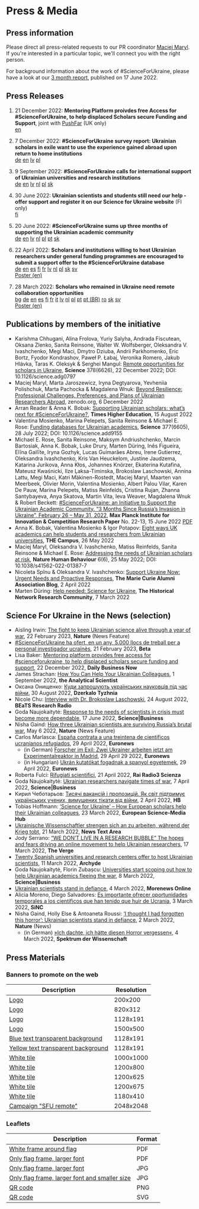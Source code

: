 # Press & Media

## Press information

Please direct all press-related requests to our PR coordinator [Maciej Maryl](/cdn-cgi/l/email-protection#5424263127271427373d313a3731323b26213f26353d3a317a3121). If you're interested in a particular topic, we'll connect you with the right person.

For background information about the work of #ScienceForUkraine, please have a look at our [3 month report](https://papers.ssrn.com/sol3/papers.cfm?abstract_id=4139263), published on 17 June 2022.

## Press Releases

1. 21 December 2022: **Mentoring Platform proivdes free Access for #ScienceForUkraine, to help displaced Scholars secure Funding and Support**, joint with [PushFar](https://www.pushfar.com/) (UK only)\
    [en](https://drive.google.com/file/d/1KyXcC-2ixn-O4zY8FtNEV7sGlXjW7UDZ/view?usp=sharing)

2. 7 December 2022: **#ScienceForUkraine survey report: Ukrainian scholars in exile want to use the experience gained abroad upon return to home institutions** \
    [de](https://drive.google.com/file/d/17akU0OQVRreEN3nhSwffVriNoUOVO8Qw/view?usp=sharing) [en](https://drive.google.com/file/d/15cV16yF145T0oDtiqKAdysIp-nHpbh7b/view?usp=sharing) [lv](https://drive.google.com/file/d/1BItr5BGnnq3qOKh4QmJX8VOCKFTvI8yB/view?usp=sharing) [pl](https://drive.google.com/file/d/1EtVxe4w6rnf-rZgi0wVBJevwg38pmBHf/view?usp=sharing)
   
3. 9 September 2022: **#ScienceForUkraine calls for international support of Ukrainian universities
and research institutions** \
    [de](https://drive.google.com/file/d/1sRVjIbKo_oE3ueAEarK42DqirXUmnAtj/view?usp=sharing) [en](https://drive.google.com/file/d/1-bmedkAtpwwBSCZ0ZMwQU6vIv7n7vs74/view?usp=sharing) [lv](https://drive.google.com/file/d/1bnlSx0-Zxgce0pqyP1rTtKUI_zxckE8D/view?usp=sharing) [nl](https://drive.google.com/file/d/12GMzP0TJXSSAILbpb_uN4UWf550UZX06/view?usp=sharing) [pl](https://drive.google.com/file/d/1f8afIa2zAgdpy1Z_PKu_Ap3gBmLOHxLW/view?usp=sharing) [sk](https://drive.google.com/file/d/1JmCG3jyhNOI2lvNUmv9aA-4yO30AGQz7/view?usp=sharing)

4. 30 June 2022: **Ukrainian scientists and students still need our help - offer support and register it on our Science for Ukraine website** (FI only)\
    [fi](https://drive.google.com/file/d/1rVgbg4bkHzZTefMogh9xRzVI5pihClwq/view?usp=sharing)

5. 20 June 2022: **#ScienceForUkraine sums up three months of supporting the Ukrainian academic community** \
    [de](https://drive.google.com/file/d/1yVFVg7yfHWF-UoNqOgPs9SHDAGswHAMd/view?usp=sharing)  [en](https://drive.google.com/file/d/152CZWiBF7zVFScmA8h0An6i73LkxYXUs/view?usp=sharing) [lv](https://drive.google.com/file/d/1Ss7gKTRE5ymPJuX20a-lWrla024f_5J1/view?usp=sharing) [nl](https://drive.google.com/file/d/1rrHJHRfIOpBkOHxX1YjKxkmPgGDCTP8E/view?usp=sharing) [pl](https://drive.google.com/file/d/1o73sf4cHoGliLQmJ6oJzW8hMcVL3wPi-/view?usp=sharing) [pt](https://drive.google.com/file/d/1Q2yDy7cImYKA4rstAhOaiX8VvNr4Xfpl/view?usp=sharing) [sk](https://drive.google.com/file/d/1Wq14rZZDiiC249Lq5r6sfRlhoIk2-TTP/view?usp=sharing)

6.  22 April 2022: **Scholars and institutions willing to host Ukrainian researchers under general funding programmes are encouraged to submit a support offer to the #ScienceForUkraine database**  
    [de](https://drive.google.com/file/d/1ylRFeTtWSU2JHHH0sAV89dweztGuTbBT/view) [en](https://drive.google.com/file/d/16C9VW6ZiGoGdWZGTAdnbQwGR0cLkr0y_/view) [es](https://drive.google.com/file/d/1rpfF_ZkdJEPOep7FUVjOZO-jVILPgU7f/view) [fi](https://drive.google.com/file/d/1VP9KTLSFOKStq-8qCzpHyNWhTtNjyEvI/view) [fr](https://drive.google.com/file/d/1Kz53JwRSKS5KB2P4Ej3u7_7et2bFH8BQ/view) [lv](https://drive.google.com/file/d/1ntQ4DlpXEBOQJYR_4fKSl7tG75v6qBwK/view) [nl](https://drive.google.com/file/d/1UEOYj9gzUUOyeGRAqOQF9ltCvMJULMY4/view) [pl](https://drive.google.com/file/d/13tpBTePS2pV9LzII4doIPi6rYKjMrh14/view) [sk](https://drive.google.com/file/d/1AcXevJ1eJMw8etDDuKFmEch2FqhUV97H/view) [sv](https://drive.google.com/file/d/132yzzPGDnYhKZaEQUQCfGNGC6Om23jGv/view)  
    [Poster (en)](https://drive.google.com/file/d/1GovFGM97Dzn2Eubhbc-WWUw61KDOqMRx/view)
    
7.  28 March 2022: **Scholars who remained in Ukraine need remote collaboration opportunities**   
    [bg](https://drive.google.com/file/d/1GakVdAq0vjfzqM1MnUHjPLznh-SDXOup/view) [de](https://drive.google.com/file/d/1507uOS5L3LL6E78AAmdQ_7pdvscRdbwR/view) [en](https://drive.google.com/file/d/1KIO96sfir9oPkVOOKtxXzzx4iPr2_d_-/view) [es](https://drive.google.com/file/d/1TpErt34hjjJOHJyVa6oNk8EsgDUEqfbe/view) [fi](https://drive.google.com/file/d/1NeQx-81oLHqbighVp_8q4H-kC6nqd8No/view) [fr](https://drive.google.com/file/d/1b2OnLFguaGYuyHsoC0yRbAhYRYZ155xR/view) [it](https://drive.google.com/file/d/1C8lhKChKZBITGIto0ouVZsynuzMIKruW/view) [lv](https://drive.google.com/file/d/1kh7MWZg1Z3-moSHkdGkYK80ZWgsGvT1f/view) [nl](https://drive.google.com/file/d/1LBAwGBhCp5w1rt2_COQElCt-p2y-nOzB/view) [pl](https://drive.google.com/file/d/1Mfu_-E6qrsPQp9LkdVuiflp9yB9HBNEN/view) [pt](https://drive.google.com/file/d/1mSeFWui_x-DzngDPO-KHor41d_ltPydu/view) [pt (BR)](https://drive.google.com/file/d/1N4T1mjAiYM_2RN3ojvKhIuPt-jAQfiJU/view) [ro](https://drive.google.com/file/d/1Gbyi0pqutmMq1ki2pfy9lFm6eEL5x-Ff/view) [sk](https://drive.google.com/file/d/1R7PyQmrzu5TDzfVRo-cSqLZNlwYrKBNj/view) [sv](https://drive.google.com/file/d/1PqEt7uh7RJLrvX8ALx4NTrJviXn5E6kY/view)  
    [Poster (en)](https://drive.google.com/file/d/1r-Yh5q4lqYxNtSOwJwD2ccO3EljFZTt6/view)
    

## Publications by members of the initiative
- Karishma Chhugani, Alina Frolova, Yuriy Salyha, Andrada Fiscutean, Oksana Zlenko, Sanita Reinsone, Walter W. Wolfsberger, Oleksandra V. Ivashchenko, Megi Maci, Dmytro Dziuba, Andrii Parkhomenko, Eric Bortz, Fyodor Kondrashov, Paweł P. Łabaj, Veronika Romero, Jakub Hlávka, Taras K. Oleksyk & Serghei Mangul: [Remote opportunities for scholars in Ukraine](https://www.science.org/doi/10.1126/science.adg0797), **Science** 378(6626), 22 December 2022; DOI: 10.1126/science.adg0797
- Maciej Maryl, Marta Jaroszewicz, Iryna Degtyarova, Yevheniia Polishchuk, Marta Pachocka & Magdalena Wnuk: [Beyond Resilience: Professional Challenges, Preferences, and Plans of Ukrainian Researchers Abroad](https://zenodo.org/record/7380509), zenodo.org, 6 December 2022
- Arran Reader & Anna K. Bobak: [Supporting Ukrainian scholars: what’s next for #ScienceForUkraine?](https://www.timeshighereducation.com/campus/supporting-ukrainian-scholars-whats-next-scienceforukraine), **Times Higher Education**, 15 August 2022
- Valentina Mosienko, Marina Pelepets, Sanita Reinsone & Michael E. Rose: [Funding databases for Ukrainian academics](https://www.science.org/doi/10.1126/science.add9155), **Science** 377(6605), 28 July 2022; DOI: 10.1126/science.add9155
- Michael E. Rose, Sanita Reinsone, Maksym Andriushchenko, Marcin Bartosiak, Anna K. Bobak, Luke Drury, Marten Düring, Inês Figueira, Elīna Gailīte, Iryna Gozhyk, Lucas Guimarães Abreu, Irene Gutierrez, Oleksandra Ivashchenko, Kris Van Heuckelom, Justine Jaudzema, Katarina Jurikova, Anna Kłos, Johannes Knörzer, Ekaterina Kutafina, Mateusz Kwaśnicki, Ilze Ļaksa-Timinska, Brokoslaw Laschowski, Annina Lattu, Megi Maci, Katri Mäkinen-Rostedt, Maciej Maryl, Maarten van Meerbeek, Olivier Morin, Valentina Mosienko, Albert Palou Vilar, Karen De Pauw, Marina Pelepets, Matiss Reinfelds, Cristina Rujan, Zhanna Santybayeva, Anya Skatova, Martin Vita, Ieva Weaver, Magdalena Wnuk & Robert Beckett: [#ScienceForUkraine: an Initiative to Support the Ukrainian Academic Community. “3 Months Since Russia’s Invasion in Ukraine”, February 26 – May 31, 2022](https://papers.ssrn.com/abstract=4139263), **Max Planck Institute for Innovation & Competition Research Paper** No. 22-13, 15 June 2022 [PDF](https://drive.google.com/file/d/1es1ElUCTPk3MctVb_q5qbOH6SA2Vu4Mo/view?usp=sharing)
- Anna K. Bobak, Valentina Mosienko & Igor Potapov: [Eight ways UK academics can help students and researchers from Ukrainian universities](https://www.timeshighereducation.com/campus/eight-ways-uk-academics-can-help-students-and-researchers-ukrainian-universities), **THE Campus**, 26 May 2022
- Maciej Maryl, Oleksandra V. Ivashchenko, Matiss Reinfelds, Sanita Reinsone & Michael E. Rose: [Addressing the needs of Ukrainian scholars at risk](https://www.nature.com/articles/s41562-022-01387-7), **Nature Human Behaviour** 6(6), 25 May 2022; DOI: 10.1038/s41562-022-01387-7
- Nicoleta Spînu & Oleksandra V. Ivashchenko: [Support Ukraine Now: Urgent Needs and Proactive Responses](https://medium.com/marie-curie-alumni/support-ukraine-now-urgent-needs-and-proactive-responses-975b622ea6d8), **The Marie Curie Alumni Association Blog**, 2 April 2022
- Marten Düring: [Help needed: Science for Ukraine](https://historicalnetworkresearch.org/help-needed-science-for-ukraine/), **The Historical Network Research Community**, 7 March 2022

## Science For Ukraine in the News (selection)

- Aisling Irwin: [The fight to keep Ukrainian science alive through a year of war](https://www.nature.com/articles/d41586-023-00508-0), 22 February 2023, **Nature** (News Feature)
- [#ScienceForUkraine ha ofert, en un any, 5.000 llocs de treball per a personal investigador ucraïnès](https://betatechcenter.com/ca/scienceforukraine-ha-ofert-en-un-any-5-000-llocs-de-treball-per-a-personal-investigador-ucraines/), 21 February 2023, **Beta**
- Lisa Baker: [Mentoring platform provides free access for #scienceforukraine, to help displaced scholars secure funding and support](https://dailybusinessnow.com/2022/12/22/mentoring-platform-provides-free-access-for-scienceforukraine-to-help-displaced-scholars-secure-funding-and-support/), 22 December 2022, **Daily Business Now**
- James Strachan: [How You Can Help Your Ukrainian Colleagues](https://theanalyticalscientist.com/business-education/how-you-can-help-your-ukrainian-colleagues), 1 September 2022, **the Analytical Scientist**
- Оксана Онищенко: [Куди запрошують українських науковців під час війни](https://zn.ua/ukr/science/kudi-zaproshujut-ukrajinskikh-naukovtsiv-pid-chas-vijni.html), 30 August 2022, **Dzerkalo Tyzhnia**
- Nicole Chu: [Interview with Dr. Brokoslaw Laschowski](https://www.youtube.com/watch?v=PkOk9D6dusc&t=2s), 24 August 2022, **BEaTS Research Radio**
- Goda Naujokaitytė: [Response to the needs of scientists in crisis must become more dependable](https://sciencebusiness.net/news/response-needs-scientists-crisis-must-become-more-dependable), 17 June 2022, **Science|Business**
- Nisha Gaind: [How three Ukrainian scientists are surviving Russia’s brutal war](https://www.nature.com/articles/d41586-022-01272-3), May 6 2022, **Nature** (News Feature)
- Carlos Marlasca: [España contrata a una treintena de cientificos ucranianos refugiados](https://es.euronews.com/2022/04/29/espana-contrata-a-una-treintena-de-cientificos-ucranianos-refugiados), 29 April 2022, **Euronews**
    - (in German) [Forscher im Exil: Zwei Ukrainer arbeiten jetzt am Experimentalreaktor in Madrid](https://de.euronews.com/2022/04/29/forscher-im-exil-zwei-ukrainer-arbeiten-jetzt-am-experimentalreaktor-in-madrid), 29 April 29 2022, **Euronews**
    - (in Hungarian) [Ukrán kutatókat fogadnak a spanyol egyetemek](https://hu.euronews.com/2022/04/29/ukran-kutatokat-fogadnak-a-spanyol-egyetemek), 29 April 2022, **Euronews**
- Roberta Fulci: [Rifugiati scientifici](https://www.raiplaysound.it/audio/2022/04/Radio3-Scienza-del-21042022-6866632c-2889-41c2-99b3-435d82ea172c.html), 21 April 2022, **Rai Radio3 Scienza**
- Goda Naujokaitytė: [Ukrainian researchers navigate times of war](https://sciencebusiness.net/news/ukrainian-researchers-navigate-times-war), 7 April 2022, **Science|Business**
- Кирил Чеботарьов: [Тисячі вакансій і пропозицій. Як світ підтримує українських учених, вимушених тікати від війни](https://techno.nv.ua/ukr/popscience/vakansiji-ta-propoziciji-dlya-ukrajinskih-vchenih-yak-dopomagaye-proekt-scienceforukraine-50230240.html), 2 April 2022, **НВ**
- Tobias Hoffmann: [‘Science for Ukraine’ – How European scholars help their Ukrainian colleagues](https://sciencemediahub.eu/2022/03/23/science-for-ukraine-how-european-scholars-help-their-ukrainian-colleagues/), 23 March 2022, **European Science-Media Hub**
- [Ukrainische Wissenschaftler strengen sich an zu arbeiten, während der Krieg tobt](https://newstextarea.com/deutsch/ukrainische-wissenschaftler-strengen-sich-an-zu-arbeiten-wahrend-der-krieg-tobt/), 21 March 2022, **News Text Area**
- Jody Serrano: [“WE DON’T LIVE IN A RESEARCH BUBBLE” The hopes and fears driving an online movement to help Ukrainian researchers](https://www.theverge.com/2022/3/17/22979250/ukraine-scientists-international-resources-war), 17 March 2022, **The Verge**
- [Twenty Spanish universities and research centers offer to host Ukrainian scientists](https://www.archyde.com/twenty-spanish-universities-and-research-centers-offer-to-host-ukrainian-scientists/), 11 March 2022, **Archyde**
- Goda Naujokaitytė, Florin Zubașcu: [Universities start scoping out how to help Ukrainian academics fleeing the war](https://sciencebusiness.net/news/universities-start-scoping-out-how-help-ukrainian-academics-fleeing-war), 8 March 2022, **Science|Business**
- [Ukrainian scientists stand in defiance](https://morenewsonline.com/ukrainian-scientists-stand-in-defiance/), 4 March 2022, **Morenews Online**
- Alicia Moreno, Diego Salvadores: [Es importante ofrecer oportunidades temporales a los científicos que han tenido que huir de Ucrania](https://www.agenciasinc.es/Entrevistas/Es-importante-ofrecer-oportunidades-temporales-a-los-cientificos-que-han-tenido-que-huir-de-Ucrania), 3 March 2022, **SiNC**
- Nisha Gaind, Holly Else & Antoaneta Roussi: [‘I thought I had forgotten this horror’: Ukrainian scientists stand in defiance](https://www.nature.com/articles/d41586-022-00621-6), 2 March 2022, **Nature** (News)
    - (in German) [»Ich dachte, ich hätte diesen Horror vergessen«](https://www.spektrum.de/news/krieg-in-der-ukraine-ich-dachte-ich-haette-diesen-horror-vergessen/1994932), 4 March 2022, **Spektrum der Wissenschaft**

## Press Materials

### Banners to promote on the web

| Description | Resolution |
| --- | --- |
| [Logo](/media/ScienceForUkraine-200x200px.png) | 200x200 |
| [Logo](/media/ScienceForUkraineFB-820x312px.png) | 820x312 |
| [Logo](/media/ScienceForUkraineLkd-1128x191px.png) | 1128x191 |
| [Logo](/media/ScienceForUkraineTW-1500x500px.png) | 1500x500 |
| [Blue text transparent background](/media/ScienceForUkraine-1128x191px-blue.png) | 1128x191 |
| [Yellow text transparent background](/media/ScienceForUkraine-1128x191px-yellow.png) | 1128x191 |
| [White tile](/media/TILE%2001.jpg) | 1000x1000 |
| [White tile](/media/TILE%2002.png) | 1200x800 |
| [White tile](/media/TILE%2003.jpg) | 1200x625 |
| [White tile](/media/TILE%2004.jpg) | 1200x675 |
| [White tile](/media/TILE%2005.png) | 1180x410 |
| [Campaign "SFU remote"](/media/RemoteSFU_web.jpeg) | 2048x2048 |

### Leaflets

| Description | Format |
| --- | --- |
| [White frame around flag](/media/BLEEDS.pdf) | PDF |
| [Only flag frame, larger font](/media/TEXT.pdf) | PDF |
| [Only flag frame, larger font](/media/WEB.jpg) | JPG |
| [Only flag frame, larger font and smaller size](/media/WEB%20SMALL.jpg) | JPG |
| [QR code](/media/QR.png) | PNG |
| [QR code](/media/QR.svg) | SVG |
